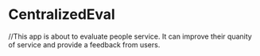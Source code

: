 # CentralizedEval
//This app is about to evaluate people service.
  It can improve their quanity of service and provide a feedback from users.
